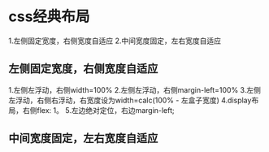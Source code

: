 # css经典布局
  1.左侧固定宽度，右侧宽度自适应
  2.中间宽度固定，左右宽度自适应

## 左侧固定宽度，右侧宽度自适应
  1.左侧左浮动，右侧width=100%
  2.左侧左浮动，右侧margin-left=100%
  3.左侧左浮动，右侧右浮动，右宽度设为width=calc(100% - 左盒子宽度)
  4.display布局，右侧flex: 1。
  5.左边绝对定位，右边margin-left;

## 中间宽度固定，左右宽度自适应
  